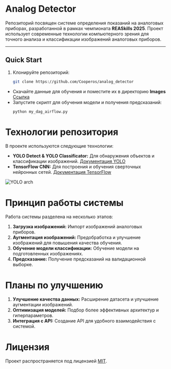 # Analog Detector  
Репозиторий посвящен системе определения показаний на аналоговых приборах, разработанной в рамках чемпионата **REASkills 2025**. Проект использует современные технологии компьютерного зрения для точного анализа и классификации изображений аналоговых приборов.  

---

## Quick Start  
1. Клонируйте репозиторий:  
   ```bash
   git clone https://github.com/Cooperos/analog_detector
   ```
* Скачайте данные для обучения и поместите их в директорию **Images** [Ссылка]()
* Запустите скрипт для обучения модели и получения предсказаний:
    ```bash
    python my_dag_airflow.py
    ```

# Технологии репозитория
В проекте используются следующие технологии:
* **YOLO Detect & YOLO Classificator:** Для обнаружения объектов и классификации изображений. [Документация YOLO](https://docs.ultralytics.com/ru/models/)
* **TensorFlow CNN:** Для построения и обучения сверточных нейронных сетей. [Документация TensorFlow](https://www.tensorflow.org/?hl=ru)

![YOLO arch](images/gre2kvy6az2jboykgg_jvazb3jg.jpeg)

# Принцип работы системы
Работа системы разделена на несколько этапов:
1. **Загрузка изображений:** Импорт изображений аналоговых приборов.
2. **Аугментация изображений:** Предобработка и улучшение изображений для повышения качества обучения.
3. **Обучение модели классификации:** Обучение модели на подготовленных изображениях.
4. **Предсказание:** Получение предсказаний на валидационной выборке.

# Планы по улучшению

1. **Улучшение качества данных:** Расширение датасета и улучшение аугментации изображений.
2. **Оптимизация моделей:** Подбор более эффективных архитектур и гиперпараметров.
3. **Интеграция с API:** Создание API для удобного взаимодействия с системой.

# Лицензия

Проект распространяется под лицензией [MIT](https://ru.wikipedia.org/wiki/%D0%9B%D0%B8%D1%86%D0%B5%D0%BD%D0%B7%D0%B8%D1%8F_MIT).
